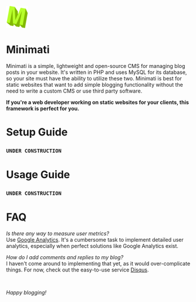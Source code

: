 <img src="assets/img/icon.png" width="60px" height="60px">

# Minimati 

Minimati is a simple, lightweight and open-source CMS for managing blog posts in your website. It's written in 
PHP and uses MySQL for its database, so your site must have the ability to utilize these two. Minimati is best
for static websites that want to add simple blogging functionality without the need to write a custom
CMS or use third party software. 

<b>If you're a web developer working on static websites for your clients,
this framework is perfect for you.</b>

# Setup Guide

### <code>UNDER CONSTRUCTION</code>

# Usage Guide

### <code>UNDER CONSTRUCTION</code>

# FAQ

*Is there any way to measure user metrics?* <br>
Use [Google Analytics](https://analytics.google.com). It's a cumbersome task to implement detailed user analytics,
especially when perfect solutions like Google Analytics exist.

*How do I add comments and replies to my blog?* <br>
I haven't come around to implementing that yet, as it would over-complicate things. For now, check out the easy-to-use service [Disqus](https://disqus.com).

<br>

*Happy blogging!*

